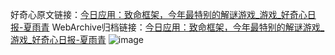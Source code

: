好奇心原文链接：[今日应用：致命框架，今年最特别的解谜游戏_游戏_好奇心日报-夏雨青](https://www.qdaily.com/articles/4187.html)
WebArchive归档链接：[今日应用：致命框架，今年最特别的解谜游戏_游戏_好奇心日报-夏雨青](http://web.archive.org/web/20170702072749/http://www.qdaily.com:80/articles/4187.html)
![image](http://ww3.sinaimg.cn/large/007d5XDply1g3vevubsalj30u035g1kx)
